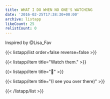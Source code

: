 ```yaml
---
title: WHAT I DO WHEN NO ONE'S WATCHING
date: '2016-02-25T17:38:30+00:00'
archive: listapp
likeCount: 25
relistCount: 0
---
```


Inspired by @Lisa_Fav

{{< listapp/list order=false reverse=false >}}

   {{< listapp/item title="Watch them." >}}

   {{< listapp/item title="👀" >}}

   {{< listapp/item title="(I see you over there)" >}}

{{< /listapp/list >}}
